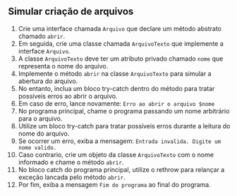 ## Simular criação de arquivos

1. Crie uma interface chamada `Arquivo` que declare um método abstrato chamado `abrir`.
2. Em seguida, crie uma classe chamada `ArquivoTexto` que implemente a interface `Arquivo`.
3. A classe `ArquivoTexto` deve ter um atributo privado chamado `nome` que representa o nome do arquivo.
4. Implemente o método `abrir` na classe `ArquivoTexto` para simular a abertura do arquivo.
5. No entanto, inclua um bloco try-catch dentro do método para tratar possíveis erros ao abrir o arquivo.
6. Em caso de erro, lance novamente: `Erro ao abrir o arquivo $nome`
7. No programa principal, chame o programa passando um nome arbitrário para o arquivo.
8. Utilize um bloco try-catch para tratar possíveis erros durante a leitura do nome do arquivo.
9. Se ocorrer um erro, exiba a mensagem: `Entrada invalida. Digite um nome valido.`
10. Caso contrario, crie um objeto da classe `ArquivoTexto` com o nome informado e chame o método `abrir`.
11. No bloco catch do programa principal, utilize o rethrow para relançar a exceção lancada pelo método `abrir`.
12. Por fim, exiba a mensagem `Fim do programa` ao final do programa.